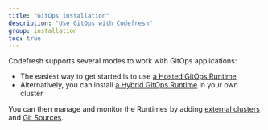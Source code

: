 ```yaml
---
title: "GitOps installation"
description: "Use GitOps with Codefresh"
group: installation
toc: true
---
```


Codefresh supports several modes to work with GitOps applications:

* The easiest way to get started is to use [a Hosted GitOps Runtime]({{site.baseurl}}/docs/installation/gitops/hosted-runtime/)
* Alternatively, you can install [a Hybrid GitOps Runtime]({{site.baseurl}}/docs/installation/gitops/hybrid-gitops/) in your own cluster

You can then manage and monitor the Runtimes by adding [external clusters]({{site.baseurl}}/docs/installation/gitops/managed-cluster/) and [Git Sources]({{site.baseurl}}/docs/installation/gitops/git-sources/).


